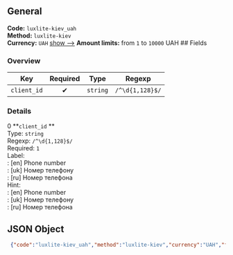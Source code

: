## General 
**Code:** `luxlite-kiev_uah`  
**Method:** `luxlite-kiev`  
**Currency:** `UAH` [show -->]() 
**Amount limits:** from `1`  to `10000`  UAH ## Fields 
### Overview 
|Key|Required|Type|Regexp| 
|:---:|:---:|:---:|:---:| 
|`client_id` |✔ |`string` |`/^\d{1,128}$/` | 
 
### Details 
0 **`client_id` **  
Type: `string`  
Regexp: `/^\d{1,128}$/`  
Required: `1`  
Label:  
: [en] Phone number  
: [uk] Номер телефону  
: [ru] Номер телефона  
Hint:  
: [en] Phone number  
: [uk] Номер телефону  
: [ru] Номер телефона  
## JSON Object 
```json
 {"code":"luxlite-kiev_uah","method":"luxlite-kiev","currency":"UAH","fields":[{"key":"client_id","type":"string","label":{"en":"Phone number","uk":"\u041d\u043e\u043c\u0435\u0440 \u0442\u0435\u043b\u0435\u0444\u043e\u043d\u0443","ru":"\u041d\u043e\u043c\u0435\u0440 \u0442\u0435\u043b\u0435\u0444\u043e\u043d\u0430"},"regexp":"\/^\\d{1,128}$\/","required":true,"position":1,"hint":{"en":"Phone number","uk":"\u041d\u043e\u043c\u0435\u0440 \u0442\u0435\u043b\u0435\u0444\u043e\u043d\u0443","ru":"\u041d\u043e\u043c\u0435\u0440 \u0442\u0435\u043b\u0435\u0444\u043e\u043d\u0430"},"example":"670707070"}],"amount_min":1,"amount_max":10000}```  
